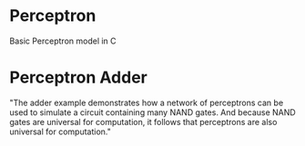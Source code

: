 # Perceptron
Basic Perceptron model in C

# Perceptron Adder
"The adder example demonstrates how a network of perceptrons can be used to simulate a circuit containing many NAND gates. And because NAND gates are universal for computation, it follows that perceptrons are also universal for computation."